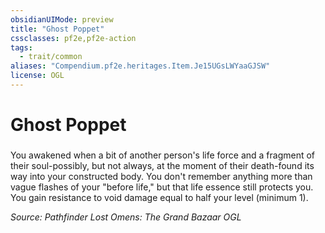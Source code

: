 ```yaml
---
obsidianUIMode: preview
title: "Ghost Poppet"
cssclasses: pf2e,pf2e-action
tags:
  - trait/common
aliases: "Compendium.pf2e.heritages.Item.Je15UGsLWYaaGJSW"
license: OGL
---
```

# Ghost Poppet

### 






You awakened when a bit of another person's life force and a fragment of their soul-possibly, but not always, at the moment of their death-found its way into your constructed body. You don't remember anything more than vague flashes of your "before life," but that life essence still protects you. You gain resistance to void damage equal to half your level (minimum 1).

*Source: Pathfinder Lost Omens: The Grand Bazaar*
*OGL*
